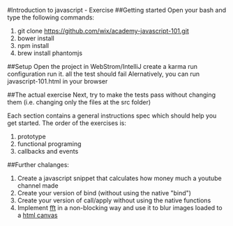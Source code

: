 #Introduction to javascript - Exercise 
##Getting started
Open your bash and type the following commands:

1. git clone https://github.com/wix/academy-javascript-101.git
2. bower install
3. npm install
4. brew install phantomjs

##Setup
Open the project in WebStrom/IntelliJ create a karma run configuration
run it. all the test should fail
Alernatively, you can run javascript-101.html in your browser

##The actual exercise
Next, try to make the tests pass without changing them (i.e. changing only the files at the src folder)

Each section contains a general instructions spec which should help you get started.
The order of the exercises is:

1. prototype
2. functional programing
3. callbacks and events

##Further chalanges:

1. Create a javascript snippet that calculates how money much a youtube channel made
2. Create your version of bind (without using the native "bind")
3. Create your version of call/apply without using the native functions
4. Implement [fft](http://en.wikipedia.org/wiki/Fast_Fourier_transform) in a non-blocking way and use it to blur images loaded to a [html canvas](http://www.w3schools.com/html/html5_canvas.asp)


